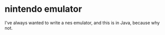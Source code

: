 # nintendo emulator

I've always wanted to write a nes emulator, and this is in Java, because why not. 

